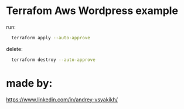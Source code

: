   # Terrafom Aws Wordpress example
  run:
  ```sh
    terraform apply --auto-approve
 ```    
  delete:
  ```sh
    terraform destroy --auto-approve
  ```
  
    
   # made by:
 https://www.linkedin.com/in/andrey-vsyakikh/ 